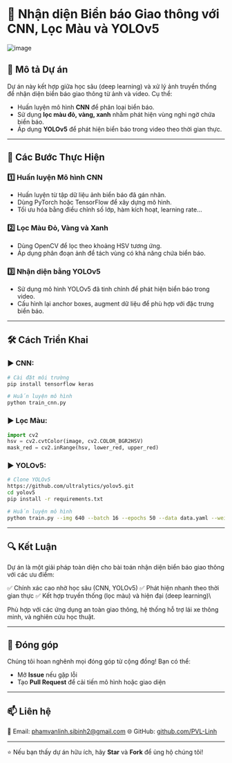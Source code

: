 # 🚦 Nhận diện Biển báo Giao thông với CNN, Lọc Màu và YOLOv5

![image](https://github.com/PVL-Linh/Traffic_Sign_Recognition_NhanDienBienBaoGiaoThong/assets/136146829/5d558b04-06ac-49f1-a098-90a0f855c83b)

## 📌 Mô tả Dự án

Dự án này kết hợp giữa học sâu (deep learning) và xử lý ảnh truyền thống để nhận diện biển báo giao thông từ ảnh và video. Cụ thể:

* Huấn luyện mô hình **CNN** để phân loại biển báo.
* Sử dụng **lọc màu đỏ, vàng, xanh** nhằm phát hiện vùng nghi ngờ chứa biển báo.
* Áp dụng **YOLOv5** để phát hiện biển báo trong video theo thời gian thực.

---

## 🧠 Các Bước Thực Hiện

### 1️⃣ Huấn luyện Mô hình CNN

* Huấn luyện từ tập dữ liệu ảnh biển báo đã gán nhãn.
* Dùng PyTorch hoặc TensorFlow để xây dựng mô hình.
* Tối ưu hóa bằng điều chỉnh số lớp, hàm kích hoạt, learning rate...

### 2️⃣ Lọc Màu Đỏ, Vàng và Xanh

* Dùng OpenCV để lọc theo khoảng HSV tương ứng.
* Áp dụng phân đoạn ảnh để tách vùng có khả năng chứa biển báo.

### 3️⃣ Nhận diện bằng YOLOv5

* Sử dụng mô hình YOLOv5 đã tinh chỉnh để phát hiện biển báo trong video.
* Cấu hình lại anchor boxes, augment dữ liệu để phù hợp với đặc trưng biển báo.

---

## 🛠️ Cách Triển Khai

### ▶️ CNN:

```bash
# Cài đặt môi trường
pip install tensorflow keras

# Huấn luyện mô hình
python train_cnn.py
```

### ▶️ Lọc Màu:

```python
import cv2
hsv = cv2.cvtColor(image, cv2.COLOR_BGR2HSV)
mask_red = cv2.inRange(hsv, lower_red, upper_red)
```

### ▶️ YOLOv5:

```bash
# Clone YOLOv5
https://github.com/ultralytics/yolov5.git
cd yolov5
pip install -r requirements.txt

# Huấn luyện mô hình
python train.py --img 640 --batch 16 --epochs 50 --data data.yaml --weights yolov5s.pt
```

---

## 🔍 Kết Luận

Dự án là một giải pháp toàn diện cho bài toán nhận diện biển báo giao thông với các ưu điểm:

✅ Chính xác cao nhờ học sâu (CNN, YOLOv5)
✅ Phát hiện nhanh theo thời gian thực
✅ Kết hợp truyền thống (lọc màu) và hiện đại (deep learning)\\

Phù hợp với các ứng dụng an toàn giao thông, hệ thống hỗ trợ lái xe thông minh, và nghiên cứu học thuật.

---

## 🤝 Đóng góp

Chúng tôi hoan nghênh mọi đóng góp từ cộng đồng!
Bạn có thể:

* Mở **Issue** nếu gặp lỗi
* Tạo **Pull Request** để cải tiến mô hình hoặc giao diện

---

## 📫 Liên hệ

📧 Email: [phamvanlinh.sibinh2@gmail.com](phamvanlinh.sibinh2@gmail.com)
🌐 GitHub: [github.com/PVL-Linh](https://github.com/PVL-Linh)

---

⭐ Nếu bạn thấy dự án hữu ích, hãy **Star** và **Fork** để ủng hộ chúng tôi!
